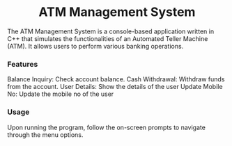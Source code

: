 <h1 align="center">ATM Management System</h1>

The ATM Management System is a console-based application written in C++ that simulates the functionalities of an Automated Teller Machine (ATM). It allows users to perform various banking operations.

<h3>Features</h3>

Balance Inquiry: Check account balance.
Cash Withdrawal: Withdraw funds from the account.
User Details: Show the details of the user
Update Mobile No: Update the mobile no of the user

<h3>Usage</h3>

Upon running the program, follow the on-screen prompts to navigate through the menu options.
